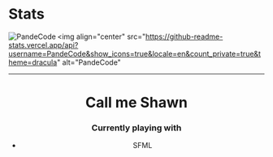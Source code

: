 # Stats
<img align="left" src="https://github-readme-stats.vercel.app/api/top-langs?username=PandeCode&show_icons=true&locale=en&theme=dracula" alt="PandeCode" />


<img align="center" src="https://github-readme-stats.vercel.app/api?username=PandeCode&show_icons=true&locale=en&count_private=true&theme=dracula" alt="PandeCode" 
_____________________
<h1 align="center">Call me Shawn</h1>
<h3 align="center">Currently playing with </h3>
 <ul align="center">
 <li>SFML</li>
  </ul>
